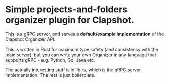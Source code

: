 # Simple projects-and-folders organizer plugin for Clapshot.

This is a gRPC server, and serves a **default/example implementation**
of the Clapshot Organizer API.

This is written in Rust for maximum type safety (and consistency
with the main server), but you can write your own Organizer in any
language that supports gRPC - e.g. Python, Go, Java etc.

The actually interesting stuff is in lib.rs, which is the gRPC
server implementation. The rest is just boilerplate.
